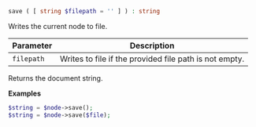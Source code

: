 ```php
save ( [ string $filepath = '' ] ) : string
```

Writes the current node to file.

| Parameter     | Description
| ---------     | -----------
| `filepath`    | Writes to file if the provided file path is not empty.

Returns the document string.

**Examples**

```php
$string = $node->save();
$string = $node->save($file);
```